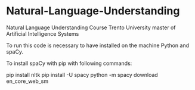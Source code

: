 # Natural-Language-Understanding
Natural Language Understanding Course Trento University master of Artificial Intelligence Systems

To run this code is necessary to have installed on the machine Python and spaCy.

To install spaCy with pip with following commands:

pip install nltk
pip install -U spacy
python -m spacy download en_core_web_sm


